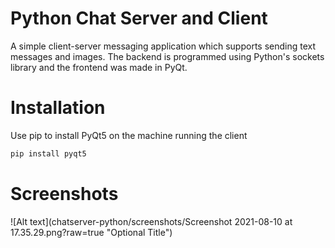 # Python Chat Server and Client

A simple client-server messaging application which supports sending text messages and images. The backend is programmed using Python's sockets library and the frontend was made in PyQt.

# Installation

Use pip to install PyQt5 on the machine running the client

```bash
pip install pyqt5
```

# Screenshots
![Alt text](chatserver-python/screenshots/Screenshot 2021-08-10 at 17.35.29.png?raw=true "Optional Title")

